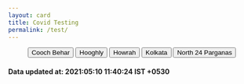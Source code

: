 ```yaml
---
layout: card
title: Covid Testing
permalink: /test/
---
```

<div align="center">
 <div class="btn-group">
<a href="{{ "/test/Cooch-Behar" | relative_url}}" class="button"><button>Cooch Behar</button></a>
<a href="{{ "/test/Hooghly" | relative_url}}" class="button"><button>Hooghly</button></a>
<a href="{{ "/test/Howrah" | relative_url}}" class="button"><button>Howrah</button></a>
<a href="{{ "/test/Kolkata" | relative_url}}" class="button"><button>Kolkata</button></a>
<a href="{{ "/test/North-24-Parganas" | relative_url}}" class="button"><button>North 24 Parganas</button></a>
</div>
</div>
<h4> Data updated at: 2021:05:10 11:40:24 IST +0530 </h4>